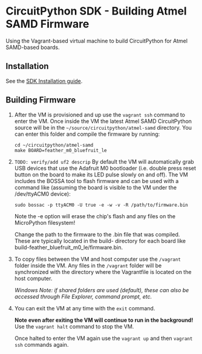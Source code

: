# CircuitPython SDK - Building Atmel SAMD Firmware

Using the Vagrant-based virtual machine to build CircuitPython for Atmel SAMD-based boards.

## Installation

See the [SDK Installation guide](https://github.com/sommersoft/esp8266-micropython-vagrant/blob/combined/README.md).

## Building Firmware

1.  After the VM is provisioned and up use the `vagrant ssh` command to enter
    the VM.  Once inside the VM the latest Atmel SAMD CircuitPython source will
    be in the `~/source/circuitpython/atmel-samd` directory.  You can enter this folder
    and compile the firmware by running:

        cd ~/circuitpython/atmel-samd
        make BOARD=feather_m0_bluefruit_le

2.  `TODO: verify/add uf2 descrip` By default the VM will automatically grab USB devices that use the Adafruit M0
    bootloader (i.e. double press reset button on the board to make its LED pulse
    slowly on and off).  The VM includes the BOSSA tool to flash firmware and can be used
    with a command like (assuming the board is visible to the VM under the /dev/ttyACM0
    device):
    
        sudo bossac -p ttyACM0 -U true -e -w -v -R /path/to/firmware.bin
    
    Note the -e option will erase the chip's flash and any files on the MicroPython filesystem!
    
    Change the path to the firmware to the .bin file that was compiled.  These are typically
    located in the build- directory for each board like build-feather_bluefruit_m0_le/firmware.bin.

3.  To copy files between the VM and host computer use the  `/vagrant` folder
    inside the VM.  Any files in the `/vagrant` folder will be synchronized with
    the directory where the Vagrantfile is located on the host computer.

    _Windows Note: if shared folders are used (default), these can also be accessed through
    File Explorer, command prompt, etc._

4.  You can exit the VM at any time with the `exit` command.

    **Note even after exiting the VM will continue to run in the background!**
    Use the `vagrant halt` command to stop the VM.

    Once halted to enter the VM again use the `vagrant up` and then `vagrant ssh`
    commands again.
